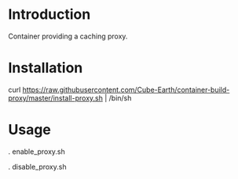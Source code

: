 # Introduction
Container providing a caching proxy.

# Installation
curl https://raw.githubusercontent.com/Cube-Earth/container-build-proxy/master/install-proxy.sh | /bin/sh

# Usage
. enable_proxy.sh

. disable_proxy.sh
